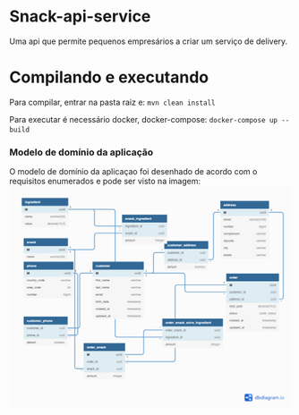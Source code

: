 # Snack-api-service
Uma api que permite pequenos empresários a criar um serviço de delivery.

# Compilando e executando
Para compilar, entrar na pasta raiz e:
`mvn clean install`

Para executar é necessário docker, docker-compose:
`docker-compose up --build`

### Modelo de domínio da aplicação
O modelo de domínio da aplicaçao foi desenhado de acordo com o requisitos enumerados e pode ser visto na imagem:
![](doc/snack_api_db_model.png)



